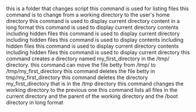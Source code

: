 this is a folder that changes script
this command is used for listing files
this command is to change from a working directory to the user's home directory
this command is used to display current directory content in a long format
this command is used to display current directory contents including hidden files
this command is used to display current directory including hidden files
this command is used to display contents including hidden files
this command is used to display current directory contents including hidden files
this command is used to display current directory
this command creates a directory named my_first_directory in the /tmp/ directory.
this command can move the file betty from /tmp/ to /tmp/my_first_directory
this command deletes the file betty in tmp/my_first_directory
this command deletes the directory my_first_directory that is in the /tmp directory
this command changes the working directory to the previous one
this command lists all files in the current directory and the parent of the working directory and the /boot directory in long format
